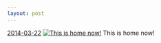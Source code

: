```yaml
---
layout: post
---
```


<p>
  <time><a href="/294">2014-03-22</a></time>
  <a href="/294"><img src="{{ site.assets_url }}/294-640.jpg" srcset="{{ site.assets_url }}/294-1280.jpg 1280w, {{ site.assets_url }}/294-960.jpg 960w, {{ site.assets_url }}/294-640.jpg 640w, {{ site.assets_url }}/294-320.jpg 320w" sizes="(min-width: 700px) 50vw, calc(100vw - 2rem)" alt="This is home now!" /></a>
  <span>This is home now!</span>
</p>
